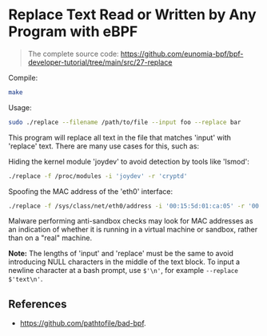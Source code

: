 # Replace Text Read or Written by Any Program with eBPF

> The complete source code: <https://github.com/eunomia-bpf/bpf-developer-tutorial/tree/main/src/27-replace>

Compile:

```bash
make
```

Usage:

```sh
sudo ./replace --filename /path/to/file --input foo --replace bar
```

This program will replace all text in the file that matches 'input' with 'replace' text.
There are many use cases for this, such as:

Hiding the kernel module 'joydev' to avoid detection by tools like 'lsmod':

```bash
./replace -f /proc/modules -i 'joydev' -r 'cryptd'
```

Spoofing the MAC address of the 'eth0' interface:

```bash
./replace -f /sys/class/net/eth0/address -i '00:15:5d:01:ca:05' -r '00:00:00:00:00:00'
```

Malware performing anti-sandbox checks may look for MAC addresses as an indication of whether it is running in a virtual machine or sandbox, rather than on a "real" machine.

**Note:** The lengths of 'input' and 'replace' must be the same to avoid introducing NULL characters in the middle of the text block. To input a newline character at a bash prompt, use `$'\n'`, for example `--replace $'text\n'`.

## References

- <https://github.com/pathtofile/bad-bpf>.